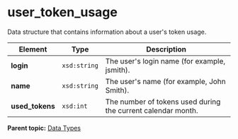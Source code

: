 # user\_token\_usage

Data structure that contains information about a user's token usage.

|Element|Type|Description|
|-------|----|-----------|
|**login** |`xsd:string` | The user's login name \(for example, jsmith\). |
|**name** |`xsd:string` | The user's name \(for example, John Smith\). |
|**used\_tokens** |`xsd:int` | The number of tokens used during the current calendar month. |

**Parent topic:** [Data Types](../data_types/c_datatypes.md)

